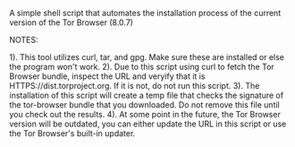 A simple shell script that automates the installation process of the current version of the Tor Browser (8.0.7)

NOTES:

1). This tool utilizes curl, tar, and gpg. Make sure these are installed or else the program won't work.
2). Due to this script using curl to fetch the Tor Browser bundle, inspect the URL and veryify that it is HTTPS://dist.torproject.org.
If it is not, do not run this script. 
3). The installation of this script will create a temp file that checks the signature of the tor-browser bundle that you downloaded. Do not remove this file until you check out the results. 
4). At some point in the future, the Tor Browser version will be outdated, you can either update the URL in this script or use the Tor Browser's built-in updater. 
